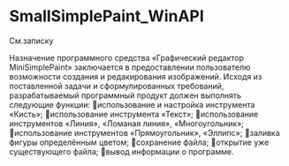 # SmallSimplePaint_WinAPI
См.записку


Назначение программного средства «Графический редактор MiniSimplePaint» заключается в предоставлении пользователю возможности создания и редакирования изображений.
Исходя из поставленной задачи и сформулированных требований, разрабатываемый программный продукт должен выполнять следующие функции:
использование и настройка инструмента «Кисть»;
использование инструмента «Текст»;
использование инструментов «Линия», «Ломаная линия», «Многоугольник»;
использование инструментов «Прямоугольник», «Эллипс»;
заливка фигуры определённым цветом;
сохранение файла;
открытие уже существующего файла;
вывод информации о программе.
